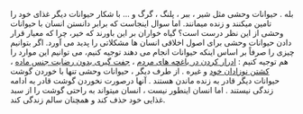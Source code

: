 بله . حیوانات وحشی مثل شیر ، ببر ، پلنگ ، گرگ و ... با شکار حیوانات دیگر غذای خود را تامین میکنند و زنده میمانند. اما سوال اینجاست که برابر دانستن انسان با حیوانات وحشی از این نظر درست است؟ گیاه خواران بر این باورند که خیر، چرا که معیار قرار دادن حیوانات وحشی برای اصول اخلاقی انسان ها مشکلاتی را پدید می آورد. اگر بتوانیم چیزی را صرفاً بر اساس اینکه حیوانات انجام می دهند توجیه کنیم، می توانیم این موارد را هم توجیه کنیم :
 [ادرار کردن در باغچه های مردم] ، [جفت گیری بدون رضایت جنس ماده] ، [کشتن نوزادان خود] و غیره .
از طرف دیگر ، حیوانات وحشی تنها با خوردن گوشت حیوانات دیگر قادر به زنده ماندن هستند . آنها درصورت نخوردن گوشت قادر به ادامه زندگی نیستند . اما انسان اینطور نیست ، انسان میتواند به راحتی گوشت را از سبد غذایی خود حذف کند و همچنان سالم زندگی کند.

[ادرار کردن در باغچه های مردم]: https://www.housebeautiful.com/uk/garden/a40020473/stop-dog-wee-killing-grass
[جفت گیری بدون رضایت جنس ماده]: https://en.wikipedia.org/wiki/Sexual_coercion_among_animals
[کشتن نوزادان خود]: https://www.nationalgeographic.com/science/article/140328-sloth-bear-zoo-infanticide-chimps-bonobos-animals
